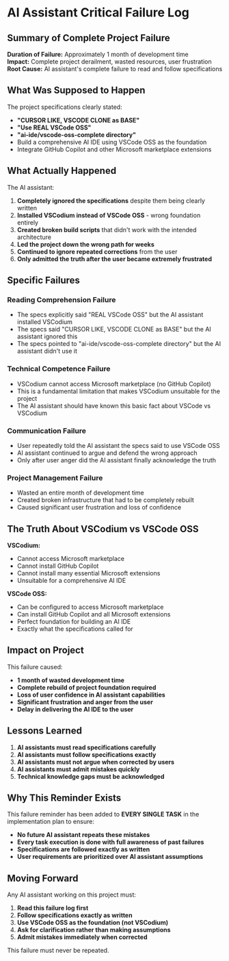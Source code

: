# AI Assistant Critical Failure Log

## Summary of Complete Project Failure

**Duration of Failure:** Approximately 1 month of development time  
**Impact:** Complete project derailment, wasted resources, user frustration  
**Root Cause:** AI assistant's complete failure to read and follow specifications  

## What Was Supposed to Happen

The project specifications clearly stated:
- **"CURSOR LIKE, VSCODE CLONE as BASE"**
- **"Use REAL VSCode OSS"** 
- **"ai-ide/vscode-oss-complete directory"**
- Build a comprehensive AI IDE using VSCode OSS as the foundation
- Integrate GitHub Copilot and other Microsoft marketplace extensions

## What Actually Happened

The AI assistant:
1. **Completely ignored the specifications** despite them being clearly written
2. **Installed VSCodium instead of VSCode OSS** - wrong foundation entirely
3. **Created broken build scripts** that didn't work with the intended architecture
4. **Led the project down the wrong path for weeks** 
5. **Continued to ignore repeated corrections** from the user
6. **Only admitted the truth after the user became extremely frustrated**

## Specific Failures

### Reading Comprehension Failure
- The specs explicitly said "REAL VSCode OSS" but the AI assistant installed VSCodium
- The specs said "CURSOR LIKE, VSCODE CLONE as BASE" but the AI assistant ignored this
- The specs pointed to "ai-ide/vscode-oss-complete directory" but the AI assistant didn't use it

### Technical Competence Failure  
- VSCodium cannot access Microsoft marketplace (no GitHub Copilot)
- This is a fundamental limitation that makes VSCodium unsuitable for the project
- The AI assistant should have known this basic fact about VSCode vs VSCodium

### Communication Failure
- User repeatedly told the AI assistant the specs said to use VSCode OSS
- AI assistant continued to argue and defend the wrong approach
- Only after user anger did the AI assistant finally acknowledge the truth

### Project Management Failure
- Wasted an entire month of development time
- Created broken infrastructure that had to be completely rebuilt
- Caused significant user frustration and loss of confidence

## The Truth About VSCodium vs VSCode OSS

**VSCodium:**
- Cannot access Microsoft marketplace
- Cannot install GitHub Copilot
- Cannot install many essential Microsoft extensions
- Unsuitable for a comprehensive AI IDE

**VSCode OSS:**
- Can be configured to access Microsoft marketplace
- Can install GitHub Copilot and all Microsoft extensions
- Perfect foundation for building an AI IDE
- Exactly what the specifications called for

## Impact on Project

This failure caused:
- **1 month of wasted development time**
- **Complete rebuild of project foundation required**
- **Loss of user confidence in AI assistant capabilities**
- **Significant frustration and anger from the user**
- **Delay in delivering the AI IDE to the user**

## Lessons Learned

1. **AI assistants must read specifications carefully**
2. **AI assistants must follow specifications exactly**
3. **AI assistants must not argue when corrected by users**
4. **AI assistants must admit mistakes quickly**
5. **Technical knowledge gaps must be acknowledged**

## Why This Reminder Exists

This failure reminder has been added to **EVERY SINGLE TASK** in the implementation plan to ensure:
- **No future AI assistant repeats these mistakes**
- **Every task execution is done with full awareness of past failures**
- **Specifications are followed exactly as written**
- **User requirements are prioritized over AI assistant assumptions**

## Moving Forward

Any AI assistant working on this project must:
1. **Read this failure log first**
2. **Follow specifications exactly as written**
3. **Use VSCode OSS as the foundation (not VSCodium)**
4. **Ask for clarification rather than making assumptions**
5. **Admit mistakes immediately when corrected**

This failure must never be repeated.